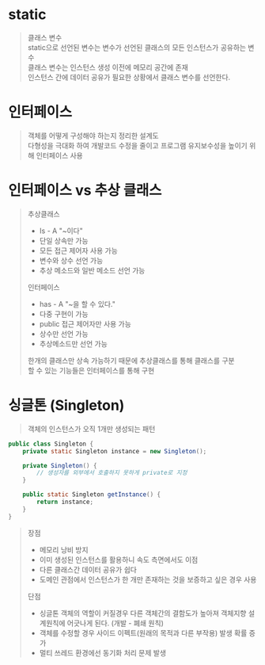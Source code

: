 # static
> 클래스 변수  
> static으로 선언된 변수는 변수가 선언된 클래스의 모든 인스턴스가 공유하는 변수  
> 클래스 변수는 인스턴스 생성 이전에 메모리 공간에 존재  
> 인스턴스 간에 데이터 공유가 필요한 상황에서 클래스 변수를 선언한다.
> 
# 인터페이스
> 객체를 어떻게 구성해야 하는지 정리한 설계도  
> 다형성을 극대화 하여 개발코드 수정을 줄이고 프로그램 유지보수성을 높이기 위해 인터페이스 사용  

# 인터페이스 vs 추상 클래스
> 추상클래스  
> - Is - A "~이다"   
> - 단일 상속만 가능
> - 모든 접근 제어자 사용 가능
> - 변수와 상수 선언 가능
> - 추상 메소드와 일반 메소드 선언 가능  
>
> 인터페이스  
> - has - A "~을 할 수 있다."  
> - 다중 구현이 가능
> - public 접근 제어자만 사용 가능
> - 상수만 선언 가능
> - 추상메소드만 선언 가능  
>
> 한개의 클래스만 상속 가능하기 때문에 추상클래스를 통해 클래스를 구분  
> 할 수 있는 기능들은 인터페이스를 통해 구현  

# 싱글톤 (Singleton)
> 객체의 인스턴스가 오직 1개만 생성되는 패턴
``` Java
public class Singleton {
    private static Singleton instance = new Singleton();

    private Singleton() {
        // 생성자를 외부에서 호출하지 못하게 private로 지정
    }

    public static Singleton getInstance() {
        return instance;
    }
}
```
> 장점
> - 메모리 낭비 방지
> - 이미 생성된 인스턴스를 활용하니 속도 측면에서도 이점  
> - 다른 클래스간 데이터 공유가 쉽다
> - 도메인 관점에서 인스턴스가 한 개만 존재하는 것을 보증하고 싶은 경우 사용  
>
> 단점
> - 싱글톤 객체의 역할이 커질경우 다른 객체간의 결함도가 높아져 객체지향 설계원칙에 어긋나게 된다. (개발 - 폐쇄 원칙)  
> - 객체를 수정할 경우 사이드 이펙트(원래의 목적과 다른 부작용) 발생 확률 증가  
> - 멀티 쓰레드 환경에선 동기화 처리 문제 발생  
